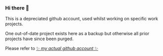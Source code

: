 ### Hi there 👋

This is a depreciated github account, used whilst working on specific work projects.

One out-of-date project exists here as a backup but otherwise all prior projects have since been purged.

Please refer to [✨ _my actual github account_ ✨](https://github.com/hannahscoot)
<!--
**hanscoot/hanscoot** is a ✨ _special_ ✨ repository because its `README.md` (this file) appears on your GitHub profile.

Here are some ideas to get you started:

- 🔭 I’m currently working on ...
- 🌱 I’m currently learning ...
- 👯 I’m looking to collaborate on ...
- 🤔 I’m looking for help with ...
- 💬 Ask me about ...
- 📫 How to reach me: ...
- 😄 Pronouns: ...
- ⚡ Fun fact: ...
-->
